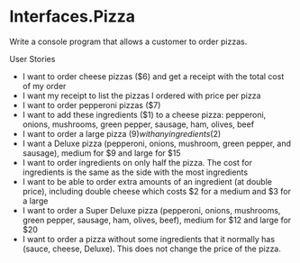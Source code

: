 Interfaces.Pizza
=====
Write a console program that allows a customer to order pizzas.

User Stories

* I want to order cheese pizzas ($6) and get a receipt with the total cost of my order
* I want my receipt to list the pizzas I ordered with price per pizza
* I want to order pepperoni pizzas ($7)
* I want to add these ingredients ($1) to a cheese pizza: pepperoni, onions, mushrooms, green pepper, sausage, ham, olives, beef
* I want to order a large pizza ($9) with any ingredients ($2)
* I want a Deluxe pizza (pepperoni, onions, mushroom, green pepper, and sausage), medium for $9 and large for $15
* I want to order ingredients on only half the pizza. The cost for ingredients is the same as the side with the most ingredients
* I want to be able to order extra amounts of an ingredient (at double price), including double cheese which costs $2 for a medium and $3 for a large
* I want to order a Super Deluxe pizza (pepperoni, onions, mushrooms, green pepper, sausage, ham, olives, beef), medium for $12 and large for $20
* I want to order a pizza without some ingredients that it normally has (sauce, cheese, Deluxe). This does not change the price of the pizza.
 
